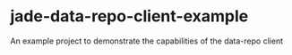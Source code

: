 # jade-data-repo-client-example

An example project to demonstrate the capabilities of the data-repo client
